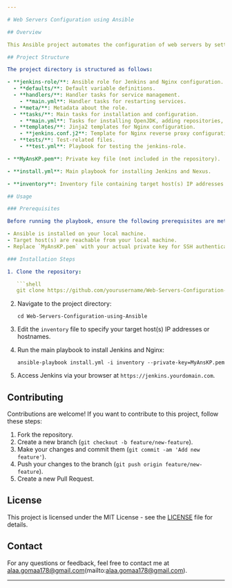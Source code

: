 ```yaml
---

# Web Servers Configuration using Ansible

## Overview

This Ansible project automates the configuration of web servers by setting up Jenkins and Nginx with SSL certificates. It streamlines the process of deploying Jenkins for continuous integration and managing reverse proxying with Nginx for secure access.

## Project Structure

The project directory is structured as follows:

- **jenkins-role/**: Ansible role for Jenkins and Nginx configuration.
  - **defaults/**: Default variable definitions.
  - **handlers/**: Handler tasks for service management.
    - **main.yml**: Handler tasks for restarting services.
  - **meta/**: Metadata about the role.
  - **tasks/**: Main tasks for installation and configuration.
    - **main.yml**: Tasks for installing OpenJDK, adding repositories, installing Jenkins, setting up Nginx, generating SSL certificates, and deploying configurations.
  - **templates/**: Jinja2 templates for Nginx configuration.
    - **jenkins.conf.j2**: Template for Nginx reverse proxy configuration.
  - **tests/**: Test-related files.
    - **test.yml**: Playbook for testing the jenkins-role.

- **MyAnsKP.pem**: Private key file (not included in the repository).

- **install.yml**: Main playbook for installing Jenkins and Nexus.

- **inventory**: Inventory file containing target host(s) IP addresses.

## Usage

### Prerequisites

Before running the playbook, ensure the following prerequisites are met:

- Ansible is installed on your local machine.
- Target host(s) are reachable from your local machine.
- Replace `MyAnsKP.pem` with your actual private key for SSH authentication.

### Installation Steps

1. Clone the repository:

   ```shell
   git clone https://github.com/yourusername/Web-Servers-Configuration-using-Ansible.git
   ```

2. Navigate to the project directory:

   ```shell
   cd Web-Servers-Configuration-using-Ansible
   ```

3. Edit the `inventory` file to specify your target host(s) IP addresses or hostnames.

4. Run the main playbook to install Jenkins and Nginx:

   ```shell
   ansible-playbook install.yml -i inventory --private-key=MyAnsKP.pem
   ```

5. Access Jenkins via your browser at `https://jenkins.yourdomain.com`.

## Contributing

Contributions are welcome! If you want to contribute to this project, follow these steps:

1. Fork the repository.
2. Create a new branch (`git checkout -b feature/new-feature`).
3. Make your changes and commit them (`git commit -am 'Add new feature'`).
4. Push your changes to the branch (`git push origin feature/new-feature`).
5. Create a new Pull Request.

## License

This project is licensed under the MIT License - see the [LICENSE](LICENSE) file for details.

## Contact

For any questions or feedback, feel free to contact me at alaa.gomaa178@gmail.com(mailto:alaa.gomaa178@gmail.com).

---
```

